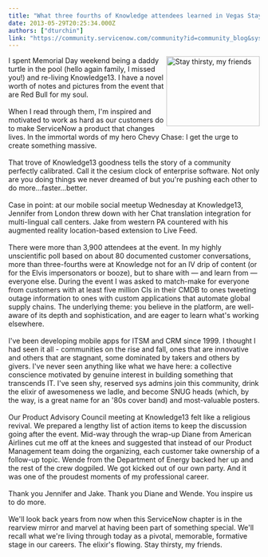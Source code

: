 ```yaml
---
title: "What three fourths of Knowledge attendees learned in Vegas Stay thirsty my friends"
date: 2013-05-29T20:25:34.000Z
authors: ["dturchin"]
link: "https://community.servicenow.com/community?id=community_blog&sys_id=971ea26ddbd0dbc01dcaf3231f96190d"
---
```

<p><img  class="jive-image" src="2a3e7f7ddbd4d3041dcaf3231f96192d.iix" align="right" alt="Stay thirsty, my friends" height="140" width="187" />I spent Memorial Day weekend being a daddy turtle in the pool (hello again family, I missed you!) and re-living Knowledge13. I have a novel worth of notes and pictures from the event that are Red Bull for my soul. <br /><br />When I read through them, I'm inspired and motivated to work as hard as our customers do to make ServiceNow a product that changes lives. In the immortal words of my hero Chevy Chase: I get the urge to create something massive. <br /><br />That trove of Knowledge13 goodness tells the story of a community perfectly calibrated. Call it the cesium clock of enterprise software. Not only are you doing things we never dreamed of but you're pushing each other to do more…faster…better. <br /><!--break--><br />Case in point: at our mobile social meetup Wednesday at Knowledge13, Jennifer from London threw down with her Chat translation integration for multi-lingual call centers. Jake from western PA countered with his augmented reality location-based extension to Live Feed. <br /><br />There were more than 3,900 attendees at the event. In my highly unscientific poll based on about 80 documented customer conversations, more than three-fourths were at Knowledge not for an IV drip of content (or for the Elvis impersonators or booze), but to share with — and learn from — everyone else. During the event I was asked to match-make for everyone from customers with at least five million CIs in their CMDB to ones tweeting outage information to ones with custom applications that automate global supply chains. The underlying theme: you believe in the platform, are well-aware of its depth and sophistication, and are eager to learn what's working elsewhere.<br /><br />I've been developing mobile apps for ITSM and CRM since 1999. I thought I had seen it all - communities on the rise and fall, ones that are innovative and others that are stagnant, some dominated by takers and others by givers. I've never seen anything like what we have here: a collective conscience motivated by genuine interest in building something that transcends IT. I've seen shy, reserved sys admins join this community, drink the elixir of awesomeness we ladle, and become SNUG heads (which, by the way, is a great name for an '80s cover band) and most-valuable posters.<br /><br />Our Product Advisory Council meeting at Knowledge13 felt like a religious revival. We prepared a lengthy list of action items to keep the discussion going after the event. Mid-way through the wrap-up Diane from American Airlines cut me off at the knees and suggested that instead of our Product Management team doing the organizing, each customer take ownership of a follow-up topic. Wende from the Department of Energy backed her up and the rest of the crew dogpiled. We got kicked out of our own party. And it was one of the proudest moments of my professional career.<br /><br />Thank you Jennifer and Jake. Thank you Diane and Wende. You inspire us to do more.<br /><br />We'll look back years from now when this ServiceNow chapter is in the rearview mirror and marvel at having been part of something special. We'll recall what we're living through today as a pivotal, memorable, formative stage in our careers. The elixir's flowing. Stay thirsty, my friends.</p>